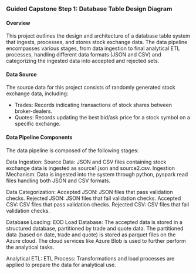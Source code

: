 ### Guided Capstone Step 1: Database Table Design Diagram

#### Overview
This project outlines the design and architecture of a database table system that ingests, processes, and stores stock exchange data. 
The data pipeline encompasses various stages, from data ingestion to final analytical ETL processes, handling different data formats 
(JSON and CSV) and categorizing the ingested data into accepted and rejected sets.

#### Data Source
The source data for this project consists of randomly generated stock exchange data, including:
- Trades: Records indicating transactions of stock shares between broker-dealers.
- Quotes: Records updating the best bid/ask price for a stock symbol on a specific exchange.

#### Data Pipeline Components
The data pipeline is composed of the following stages:

Data Ingestion:
Source Data: JSON and CSV files containing stock exchange data is ingested as source1.json and source2.csv.
Ingestion Mechanism: Data is ingested into the system through python, pyspark read files handling both JSON and CSV formats.

Data Categorization:
Accepted JSON: JSON files that pass validation checks.
Rejected JSON: JSON files that fail validation checks.
Accepted CSV: CSV files that pass validation checks.
Rejected CSV: CSV files that fail validation checks.

Database Loading:
EOD Load Database: The accepted data is stored in a structured database, partitioned by trade and quote data. The partitioned data (based on date, trade and quote) is stored as parquet files on the Azure cloud.
The cloud services like Azure Blob is used to further perform the analytical tasks.

Analytical ETL:
ETL Process: Transformations and load processes are applied to prepare the data for analytical use.

